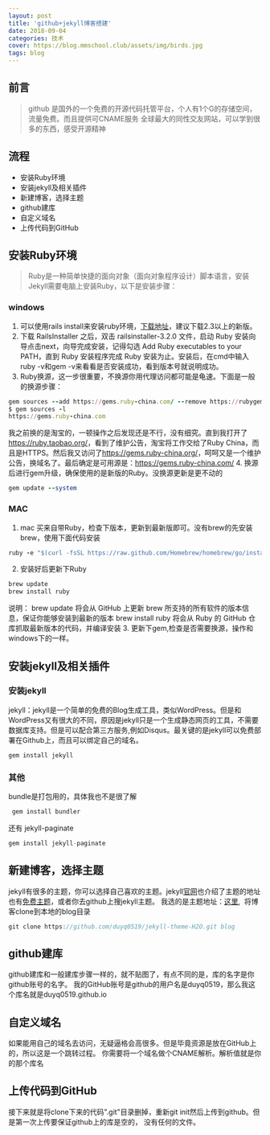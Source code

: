 ```yaml
---
layout: post
title: 'github+jekyll博客搭建'
date: 2018-09-04
categories: 技术
cover: https://blog.mmschool.club/assets/img/birds.jpg
tags: blog
---
```


## 前言
> github 是国外的一个免费的开源代码托管平台，个人有1个G的存储空间，流量免费。而且提供可CNAME服务
> 全球最大的同性交友网站，可以学到很多的东西，感受开源精神


## 流程
* 安装Ruby环境
* 安装jekyll及相关插件
* 新建博客，选择主题
* github建库
* 自定义域名
* 上传代码到GitHub

## 安装Ruby环境
> Ruby是一种简单快捷的面向对象（面向对象程序设计）脚本语言，安装Jekyll需要电脑上安装Ruby，以下是安装步骤：

### windows
1. 可以使用rails install来安装ruby环境，[下载地址](http://rubyinstaller.org/downloads/)，建议下载2.3以上的新版。
2. 下载 RailsInstaller 之后，双击 railsinstaller-3.2.0 文件，启动 Ruby 安装向导点击next，向导完成安装，记得勾选 Add Ruby executables to your PATH，直到 Ruby 安装程序完成 Ruby 安装为止。安装后，在cmd中输入ruby -v和gem -v来看看是否安装成功，看到版本号就说明成功。
3. Ruby换源，这一步很重要，不换源你用代理访问都可能是龟速。下面是一般的换源步骤：
```Ruby
gem sources --add https://gems.ruby-china.com/ --remove https://rubygems.org/
$ gem sources -l                          
https://gems.ruby-china.com
```
我之前换的是淘宝的，一顿操作之后发现还是不行，没有细究。直到我打开了<a href="https://ruby.taobao.org/" target="_blank">https://ruby.taobao.org/</a>，看到了维护公告，淘宝将工作交给了Ruby China，而且是HTTPS。然后我又访问了<a href="https://gems.ruby-china.org/" target="_blank">https://gems.ruby-china.org/</a>，呵呵又是一个维护公告，换域名了。最后确定是可用源是：<a href="https://gems.ruby-china.com/" target="_blank">https://gems.ruby-china.com/</a>
4. 换源后进行gem升级，确保使用的是新版的Ruby。没换源更新是更不动的
```Ruby
gem update --system
```
### MAC
1. mac 买来自带Ruby，检查下版本，更新到最新版即可。没有brew的先安装brew，使用下面代码安装
```Ruby
ruby -e "$(curl -fsSL https://raw.github.com/Homebrew/homebrew/go/install)"
```
2. 安装好后更新下Ruby
```Ruby
brew update                              
brew install ruby                      
```
说明：
brew update 将会从 GitHub 上更新 brew 所支持的所有软件的版本信息，保证你能够安装到最新的版本
brew install ruby 将会从 Ruby 的 GitHub 仓库抓取最新版本的代码，并编译安装
3. 更新下gem,检查是否需要换源，操作和windows下的一样。

## 安装jekyll及相关插件
### 安装jekyll 
jekyll：jekyll是一个简单的免费的Blog生成工具，类似WordPress。但是和WordPress又有很大的不同，原因是jekyll只是一个生成静态网页的工具，不需要数据库支持。但是可以配合第三方服务,例如Disqus。最关键的是jekyll可以免费部署在Github上，而且可以绑定自己的域名。
```js
gem install jekyll
```

### 其他
bundle是打包用的，具体我也不是很了解
```js
 gem install bundler
```
还有 jekyll-paginate
```js
gem install jekyll-paginate
```

## 新建博客，选择主题
jekyll有很多的主题，你可以选择自己喜欢的主题。jekyll[官网](https://jekyllrb.com/resources/)也介绍了主题的地址
也有[免费主题](http://jekyllthemes.org/)，或者你去github上搜jekyll主题。
我选的是主题地址：[这里](https://github.com/duyq0519/jekyll-theme-H2O), 
将博客clone到本地的blog目录
```js
git clone https://github.com/duyq0519/jekyll-theme-H2O.git blog
```
## github建库
github建库和一般建库步骤一样的，就不贴图了，有点不同的是，库的名字是你github账号的名字。
我的GitHub账号是github的用户名是duyq0519，那么我这个库名就是duyq0519.github.io

## 自定义域名
如果能用自己的域名去访问，无疑逼格会高很多。但是毕竟资源是放在GitHub上的，所以这是一个跳转过程。
你需要将一个域名做个CNAME解析。解析值就是你的那个库名

## 上传代码到GitHub
接下来就是将clone下来的代码".git"目录删掉，重新git init然后上传到github。但是第一次上传要保证github上的库是空的，
没有任何的文件。



